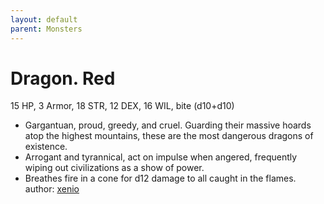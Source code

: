 ```yaml
---
layout: default
parent: Monsters 
--- 
```

# Dragon.   Red
15 HP, 3 Armor, 18 STR, 12 DEX, 16 WIL, bite (d10+d10)  
- Gargantuan, proud, greedy, and cruel.   Guarding their massive hoards atop the highest mountains, these are the most dangerous dragons of existence.  
- Arrogant and tyrannical, act on impulse when angered, frequently wiping out civilizations as a show of power.  
- Breathes fire in a cone for d12 damage to all caught in the flames.  
author: [xenio](https://xenioinabottle.blogspot.com) 
